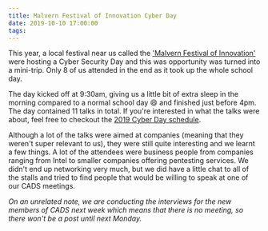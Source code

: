 ```yaml
---
title: Malvern Festival of Innovation Cyber Day
date: 2019-10-10 17:00:00
tags:
---
```

This year, a local festival near us called the ['Malvern Festival of Innovation'](https://www.festival-innovation.com/) were hosting a Cyber Security Day and this was opportunity was turned into a mini-trip. Only 8 of us attended in the end as it took up the whole school day.

The day kicked off at 9:30am, giving us a little bit of extra sleep in the morning compared to a normal school day 😄 and finished just before 4pm. The day contained 11 talks in total. If you're interested in what the talks were about, feel free to checkout the [2019 Cyber Day schedule](http://web.archive.org/web/20191011161150/https://www.festival-innovation.com/programme/cyber-security).

Although a lot of the talks were aimed at companies (meaning that they weren't super relevant to us), they were still quite interesting and we learnt a few things. A lot of the attendees were business people from companies ranging from Intel to smaller companies offering pentesting services. We didn't end up networking very much, but we did have a little chat to all of the stalls and tried to find people that would be willing to speak at one of our CADS meetings.

*On an unrelated note, we are conducting the interviews for the new members of CADS next week which means that there is no meeting, so there won't be a post until next Monday.*